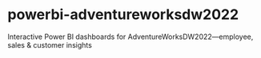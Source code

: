 # powerbi-adventureworksdw2022
Interactive Power BI dashboards for AdventureWorksDW2022—employee, sales &amp; customer insights
